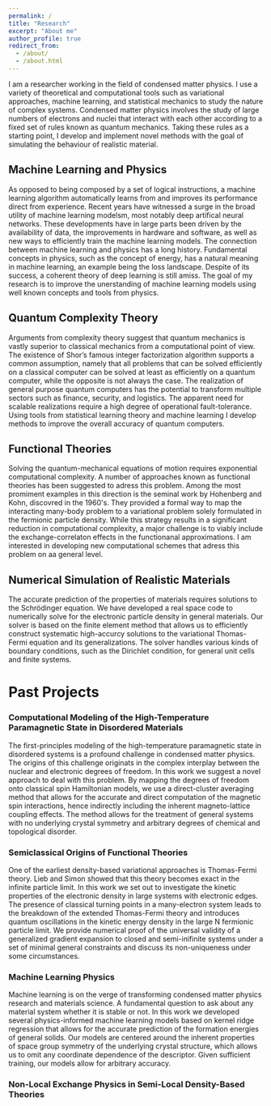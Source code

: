 ```yaml
---
permalink: /
title: "Research"
excerpt: "About me"
author_profile: true
redirect_from: 
  - /about/
  - /about.html
---
```


I am a researcher working in the field of condensed matter physics. I use a variety of theoretical and computational tools such as variational approaches, machine learning, and statistical mechanics to study the nature of complex systems. Condensed matter physics involves the study of large numbers of electrons and nuclei that interact with each other according to a fixed set of rules known as quantum mechanics. Taking these rules as a starting point, I develop and implement novel methods with the goal of simulating the behaviour of realistic material. 

## Machine Learning and Physics

As opposed to being composed by a set of logical instructions, a machine learning algorithm automatically learns from and improves its performance direct from experience. Recent years have witnessed a surge in the broad utility of machine learning modelsm, most notably deep artifical neural networks. These developments have in large parts been driven by the availability of data, the improvements in hardware and software, as well as new ways to efficiently train the machine learning models. The connection between machine learning and physics has a long history. Fundamental concepts in physics, such as the concept of energy, has a natural meaning in machine learning, an example being the loss landscape. Despite of its success, a coherent theory of deep learning is still amiss. The goal of my research is to improve the unerstanding of machine learning models using well known concepts and tools from physics. 

## Quantum Complexity Theory

Arguments from complexity theory suggest that quantum mechanics is vastly superior to classical mechanics from a computational point of view. The existence of Shor’s famous integer factorization algorithm supports a common assumption, namely that all problems that can be solved efficiently on a classical computer can be solved at least as efficiently on a quantum computer, while the opposite is not always the case. The realization of general purpose quantum computers has the potential to transform multiple sectors such as finance, security, and logistics. The apparent need for scalable realizations require a high degree of operational fault-tolerance. Using tools from statistical learning theory and machine learning I develop methods to improve the overall accuracy of quantum computers. 

## Functional Theories

Solving the quantum-mechanical equations of motion requires exponential computational complexity. A number of approaches known as functional theories has been suggested to adress this problem. Among the most promiment examples in this direction is the seminal work by Hohenberg and Kohn, discovred in the 1960's. They provided a formal way to map the interacting many-body problem to a variational problem solely formulated in the fermionic particle density. While this strategy results in a significant reduction in computational complexity, a major challenge is to viably include the exchange-correlaton effects in the functionanal approximations. I am interested in developing new computational schemes that adress this problem on aa general level. 

## Numerical Simulation of Realistic Materials

The accurate prediction of the properties of materials requires solutions to the Schrödinger equation. We have developed a real space code to numerically solve for the electronic particle density in general materials. Our solver is based on the finite element method that allows us to efficiently construct systematic high-accurcy solutions to the variational Thomas-Fermi equation and its generalizations. The solver handles various kinds of boundary conditions, such as the Dirichlet condition, for general unit cells and finite systems. 

# Past Projects

### Computational Modeling of the High-Temperature Paramagnetic State in Disordered Materials

The first-principles modeling of the high-temperature paramagnetic state in disordered systems is a profound challenge in condensed matter physics. The origins of this challenge originats in the complex interplay between the nuclear and electronic degrees of freedom. In this work we suggest a novel approach to deal with this problem. By mapping the degrees of freedom onto classical spin Hamiltonian models, we use a direct-cluster averaging method that allows for the accurate and direct computation of the magnetic spin interactions, hence indirectly including the inherent magneto-lattice coupling effects. The method allows for the treatment of general systems with no underlying crystal symmetry and arbitrary degrees of chemical and topological disorder. 

### Semiclassical Origins of Functional Theories 

One of the earliest density-based variational approaches is Thomas-Fermi theory. Lieb and Simon showed that this theory becomes exact in the infinite particle limit. In this work we set out to investigate the kinetic properties of the electronic density in large systems with electronic edges. The presence of classical turning points in a many-electron system leads to the breakdown of the extended Thomas-Fermi theory and introduces quantum oscillations in the kinetic energy density in the large N fermionic particle limit. We provide numerical proof of the universal validity of a generalized gradient expansion to closed and semi-inifinite systems under a set of minimal general constraints and discuss its non-uniqueness under some circumstances. 

### Machine Learning Physics 

Machine learning is on the verge of transforming condensed matter physics research and materials science. A fundamental question to ask about any material system whether it is stable or not. In this work we developed several physics-informed machine learning models based on kernel ridge regression that allows for the accurate prediction of the formation energies of general solids. Our models are centered around the inherent properties of space group symmetry of the underlying crystal structure, which allows us to omit any coordinate dependence of the descriptor. Given sufficient training, our models allow for arbitrary accuracy.  

### Non-Local Exchange Physics in Semi-Local Density-Based Theories








